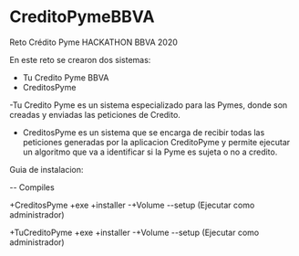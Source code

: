 # CreditoPymeBBVA
Reto Crédito Pyme HACKATHON BBVA 2020

En este reto se crearon dos sistemas:

 - Tu Credito Pyme BBVA
 - CreditosPyme
 
 -Tu Credito Pyme es un sistema especializado para las Pymes, donde son creadas y enviadas las peticiones de Credito.
 
- CreditosPyme es un sistema que se encarga de recibir todas las peticiones generadas por la aplicacion CreditoPyme y permite ejecutar un algoritmo que va a identificar si
la Pyme es sujeta o no a credito.



Guia de instalacion:

-- Compiles

 +CreditosPyme
   +exe
   +installer
     -+Volume
      --setup (Ejecutar como administrador)
      
 +TuCreditoPyme
   +exe
   +installer
     -+Volume
      --setup (Ejecutar como administrador)
